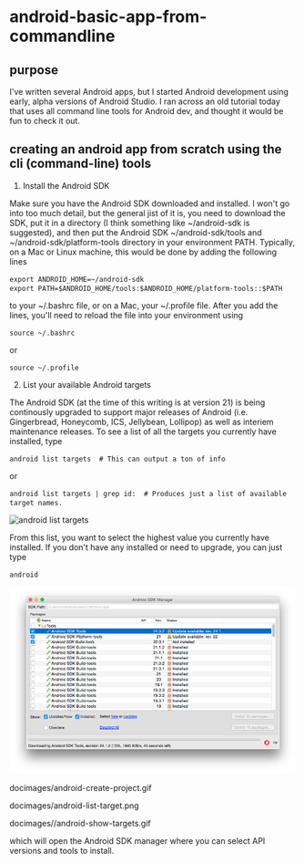 # android-basic-app-from-commandline

## purpose
I've written several Android apps, but I started Android development using early,
alpha versions of Android Studio.  I ran across an old tutorial today that uses
all command line tools for Android dev, and thought it would be fun to check it out.

## creating an android app from scratch using the cli (command-line) tools

1.  Install the Android SDK

Make sure you have the Android SDK downloaded and installed.  I won't go into too
much detail, but the general jist of it is, you need to download the SDK, put it in a
directory (I think something like ~/android-sdk is suggested), and then put the Android
SDK ~/android-sdk/tools and ~/android-sdk/platform-tools directory in your environment PATH.
Typically, on a Mac or Linux machine, this would be done by adding the following lines

    export ANDROID_HOME=~/android-sdk
    export PATH=$ANDROID_HOME/tools:$ANDROID_HOME/platform-tools::$PATH

to your ~/.bashrc file, or on a Mac, your ~/.profile file.  After you add the lines, you'll need
to reload the file into your environment using

    source ~/.bashrc

or

    source ~/.profile


2. List your available Android targets

The Android SDK (at the time of this writing is at version 21) is being continously upgraded to support major releases of Android (i.e. Gingerbread, Honeycomb, ICS, Jellybean, Lollipop) as well as interiem maintenance releases.  To see a list of all the targets you currently have installed, type

    android list targets  # This can output a ton of info

or

    android list targets | grep id:  # Produces just a list of available target names.

![android list targets](./docimages/android-show-targets.png)

From this list, you want to select the highest value you currently have installed.  If you don't have any installed or need to upgrade, you can just type

    android

![Android API Manager](./docimages/android-sdk-manager.png)

docimages/android-create-project.gif

docimages/android-list-target.png

docimages//android-show-targets.gif



which will open the Android SDK manager where you can select API versions and tools to install.


